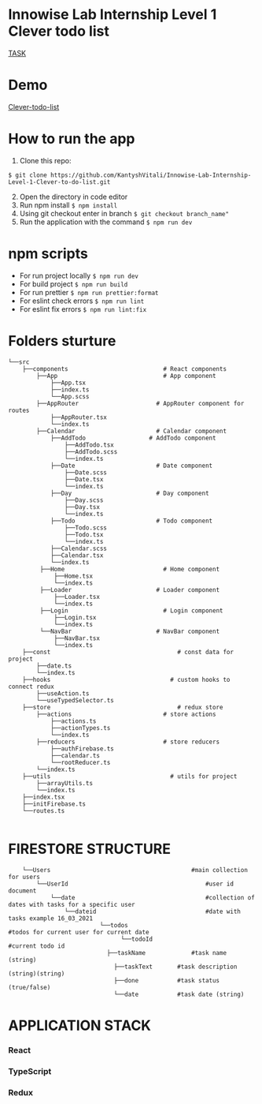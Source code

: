 # Innowise Lab Internship Level 1 Clever todo list
[TASK](https://docs.google.com/document/d/1heFuihWrsw14bCpUdr6fla9ysqE6IrsobSMKAOpBiKA)

# Demo
[Clever-todo-list](https://lucid-mestorf-bf405b.netlify.app/)

# How to run the app
1. Clone this repo:
  ```
  $ git clone https://github.com/KantyshVitali/Innowise-Lab-Internship-Level-1-Clever-to-do-list.git
  ```
2. Open the directory in code editor
3. Run npm install
  ```$ npm install```
4. Using git checkout enter in branch
	 ```$ git checkout branch_name"``` 
5.  Run the application with the command
      ```$ npm run dev```

# npm scripts
- For run project locally 
```$ npm run dev```
- For build project 
```$ npm run build```
- For run prettier
```$ npm run prettier:format```
- For eslint check errors
```$ npm run lint```
- For eslint fix errors
```$ npm run lint:fix```


# Folders sturture
```
└──src
    ├──components					        # React components
        ├──App						        # App component
            ├──App.tsx
            ├──index.ts
            └──App.scss
        ├──AppRouter				      # AppRouter component for routes
            ├──AppRouter.tsx
            └──index.ts  
        ├──Calendar					      # Calendar component
            ├──AddTodo				    # AddTodo component
                ├──AddTodo.tsx
                ├──AddTodo.scss
                └──index.ts
            ├──Date					      # Date component
                ├──Date.scss
                ├──Date.tsx
                └──index.ts
            ├──Day					      # Day component
                ├──Day.scss
                ├──Day.tsx
                └──index.ts
            ├──Todo					      # Todo component
                ├──Todo.scss
                ├──Todo.tsx
                └──index.ts
            ├──Calendar.scss		
            ├──Calendar.tsx
            └──index.ts       
         ├──Home					        # Home component
             ├──Home.tsx
             └──index.ts
         ├──Loader					      # Loader component
             ├──Loader.tsx
             └──index.ts
         ├──Login					        # Login component
             ├──Login.tsx
             └──index.ts
         └──NavBar					      # NavBar component
             ├──NavBar.tsx
             └──index.ts
	├──const						            # const data for project
	    ├──date.ts
	    └──index.ts
    ├──hooks						          # custom hooks to connect redux
	    ├──useAction.ts
	    └──useTypedSelector.ts
	├──store						            # redux store
	    ├──actions					        # store actions
		    ├──actions.ts			
		    ├──actionTypes.ts
		    └──index.ts
	    ├──reducers					        # store reducers
		    ├──authFirebase.ts
		    ├──calendar.ts
		    └──rootReducer.ts
	    └──index.ts
    ├──utils						          # utils for project
	    ├──arrayUtils.ts
	    └──index.ts
	├──index.tsx					
	├──initFirebase.ts				
	└──routes.ts					
	    
```
# FIRESTORE STRUCTURE

```
    └──Users                            		    #main collection for users
	    └──UserId                       			    #user id document
	        └──date                    				    #collection of dates with tasks for a specific user
	            └──dateid               			    #date with tasks example 16_03_2021
				          └──todos						          #todos for current user for current date
					            └──todoId					        #current todo id	                        
	                        ├──taskName      	    #task name (string)
                              ├──taskText       #task description (string)(string)
                              ├──done           #task status (true/false)
                              └──date           #task date (string)

```
 # APPLICATION STACK
 
### React

### TypeScript

### Redux
